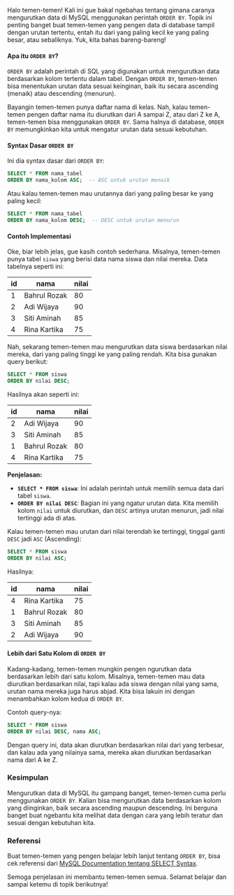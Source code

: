 Halo temen-temen! Kali ini gue bakal ngebahas tentang gimana caranya mengurutkan data di MySQL menggunakan perintah `ORDER BY`. Topik ini penting banget buat temen-temen yang pengen data di database tampil dengan urutan tertentu, entah itu dari yang paling kecil ke yang paling besar, atau sebaliknya. Yuk, kita bahas bareng-bareng!

#### Apa itu `ORDER BY`?

`ORDER BY` adalah perintah di SQL yang digunakan untuk mengurutkan data berdasarkan kolom tertentu dalam tabel. Dengan `ORDER BY`, temen-temen bisa menentukan urutan data sesuai keinginan, baik itu secara ascending (menaik) atau descending (menurun).

Bayangin temen-temen punya daftar nama di kelas. Nah, kalau temen-temen pengen daftar nama itu diurutkan dari A sampai Z, atau dari Z ke A, temen-temen bisa menggunakan `ORDER BY`. Sama halnya di database, `ORDER BY` memungkinkan kita untuk mengatur urutan data sesuai kebutuhan.

#### Syntax Dasar `ORDER BY`

Ini dia syntax dasar dari `ORDER BY`:

```sql
SELECT * FROM nama_tabel
ORDER BY nama_kolom ASC;  -- ASC untuk urutan menaik
```

Atau kalau temen-temen mau urutannya dari yang paling besar ke yang paling kecil:

```sql
SELECT * FROM nama_tabel
ORDER BY nama_kolom DESC;  -- DESC untuk urutan menurun
```

#### Contoh Implementasi

Oke, biar lebih jelas, gue kasih contoh sederhana. Misalnya, temen-temen punya tabel `siswa` yang berisi data nama siswa dan nilai mereka. Data tabelnya seperti ini:

| id  | nama          | nilai |
|-----|---------------|-------|
| 1   | Bahrul Rozak  | 80    |
| 2   | Adi Wijaya    | 90    |
| 3   | Siti Aminah   | 85    |
| 4   | Rina Kartika  | 75    |

Nah, sekarang temen-temen mau mengurutkan data siswa berdasarkan nilai mereka, dari yang paling tinggi ke yang paling rendah. Kita bisa gunakan query berikut:

```sql
SELECT * FROM siswa
ORDER BY nilai DESC;
```

Hasilnya akan seperti ini:

| id  | nama          | nilai |
|-----|---------------|-------|
| 2   | Adi Wijaya    | 90    |
| 3   | Siti Aminah   | 85    |
| 1   | Bahrul Rozak  | 80    |
| 4   | Rina Kartika  | 75    |

**Penjelasan:**
- **`SELECT * FROM siswa`**: Ini adalah perintah untuk memilih semua data dari tabel `siswa`.
- **`ORDER BY nilai DESC`**: Bagian ini yang ngatur urutan data. Kita memilih kolom `nilai` untuk diurutkan, dan `DESC` artinya urutan menurun, jadi nilai tertinggi ada di atas.

Kalau temen-temen mau urutan dari nilai terendah ke tertinggi, tinggal ganti `DESC` jadi `ASC` (Ascending):

```sql
SELECT * FROM siswa
ORDER BY nilai ASC;
```

Hasilnya:

| id  | nama          | nilai |
|-----|---------------|-------|
| 4   | Rina Kartika  | 75    |
| 1   | Bahrul Rozak  | 80    |
| 3   | Siti Aminah   | 85    |
| 2   | Adi Wijaya    | 90    |

#### Lebih dari Satu Kolom di `ORDER BY`

Kadang-kadang, temen-temen mungkin pengen ngurutkan data berdasarkan lebih dari satu kolom. Misalnya, temen-temen mau data diurutkan berdasarkan nilai, tapi kalau ada siswa dengan nilai yang sama, urutan nama mereka juga harus abjad. Kita bisa lakuin ini dengan menambahkan kolom kedua di `ORDER BY`.

Contoh query-nya:

```sql
SELECT * FROM siswa
ORDER BY nilai DESC, nama ASC;
```

Dengan query ini, data akan diurutkan berdasarkan nilai dari yang terbesar, dan kalau ada yang nilainya sama, mereka akan diurutkan berdasarkan nama dari A ke Z.

### Kesimpulan

Mengurutkan data di MySQL itu gampang banget, temen-temen cuma perlu menggunakan `ORDER BY`. Kalian bisa mengurutkan data berdasarkan kolom yang diinginkan, baik secara ascending maupun descending. Ini berguna banget buat ngebantu kita melihat data dengan cara yang lebih teratur dan sesuai dengan kebutuhan kita.

### Referensi

Buat temen-temen yang pengen belajar lebih lanjut tentang `ORDER BY`, bisa cek referensi dari [MySQL Documentation tentang SELECT Syntax](https://dev.mysql.com/doc/refman/8.0/en/select.html).

Semoga penjelasan ini membantu temen-temen semua. Selamat belajar dan sampai ketemu di topik berikutnya!
